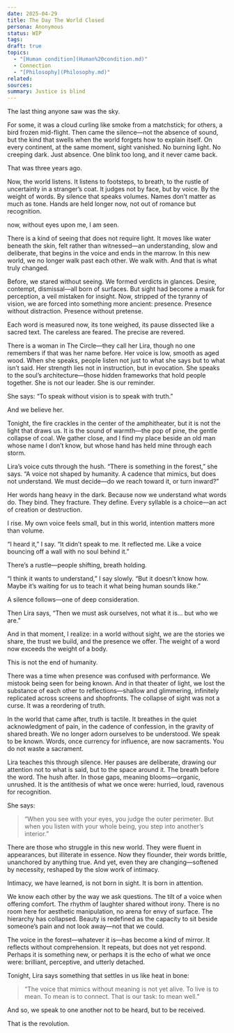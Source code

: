 ```yaml
---
date: 2025-04-29
title: The Day The World Closed
persona: Anonymous
status: WIP
tags: 
draft: true
topics:
  - "[Human condition](Human%20condition.md)"
  - Connection
  - "[Philosophy](Philosophy.md)"
related: 
sources: 
summary: Justice is blind
---
```

The last thing anyone saw was the sky.

For some, it was a cloud curling like smoke from a matchstick; for others, a bird frozen mid-flight. Then came the silence—not the absence of sound, but the kind that swells when the world forgets how to explain itself. On every continent, at the same moment, sight vanished. No burning light. No creeping dark. Just absence. One blink too long, and it never came back.

That was three years ago.

Now, the world listens. It listens to footsteps, to breath, to the rustle of uncertainty in a stranger’s coat. It judges not by face, but by voice. By the weight of words. By silence that speaks volumes. Names don’t matter as much as tone. Hands are held longer now, not out of romance but recognition.

now, without eyes upon me, I am seen.

There is a kind of seeing that does not require light. It moves like water beneath the skin, felt rather than witnessed—an understanding, slow and deliberate, that begins in the voice and ends in the marrow. In this new world, we no longer walk past each other. We walk with.
And that is what truly changed.

Before, we stared without seeing. We formed verdicts in glances. Desire, contempt, dismissal—all born of surfaces. But sight had become a mask for perception, a veil mistaken for insight. Now, stripped of the tyranny of vision, we are forced into something more ancient: presence. Presence without distraction. Presence without pretense.

Each word is measured now, its tone weighed, its pause dissected like a sacred text. The careless are feared. The precise are revered.

There is a woman in The Circle—they call her Lira, though no one remembers if that was her name before. Her voice is low, smooth as aged wood. When she speaks, people listen not just to what she says but to what isn’t said. Her strength lies not in instruction, but in evocation. She speaks to the soul’s architecture—those hidden frameworks that hold people together. She is not our leader. She is our reminder.

She says: “To speak without vision is to speak with truth.”

And we believe her.

Tonight, the fire crackles in the center of the amphitheater, but it is not the light that draws us. It is the sound of warmth—the pop of pine, the gentle collapse of coal. We gather close, and I find my place beside an old man whose name I don’t know, but whose hand has held mine through each storm.

Lira’s voice cuts through the hush. “There is something in the forest,” she says. “A voice not shaped by humanity. A cadence that mimics, but does not understand. We must decide—do we reach toward it, or turn inward?”

Her words hang heavy in the dark. Because now we understand what words do. They bind. They fracture. They define. Every syllable is a choice—an act of creation or destruction.

I rise. My own voice feels small, but in this world, intention matters more than volume.

“I heard it,” I say. “It didn’t speak to me. It reflected me. Like a voice bouncing off a wall with no soul behind it.”

There’s a rustle—people shifting, breath holding.

“I think it wants to understand,” I say slowly. “But it doesn’t know how. Maybe it’s waiting for us to teach it what being human sounds like.”

A silence follows—one of deep consideration.

Then Lira says, “Then we must ask ourselves, not what it is… but who we are.”

And in that moment, I realize: in a world without sight, we are the stories we share, the trust we build, and the presence we offer. The weight of a word now exceeds the weight of a body.

This is not the end of humanity.

There was a time when presence was confused with performance. We mistook being seen for being known. And in that theater of light, we lost the substance of each other to reflections—shallow and glimmering, infinitely replicated across screens and shopfronts. The collapse of sight was not a curse. It was a reordering of truth.

In the world that came after, truth is tactile. It breathes in the quiet acknowledgment of pain, in the cadence of confession, in the gravity of shared breath. We no longer adorn ourselves to be understood. We speak to be known. Words, once currency for influence, are now sacraments. You do not waste a sacrament.

Lira teaches this through silence. Her pauses are deliberate, drawing our attention not to what is said, but to the space around it. The breath before the word. The hush after. In those gaps, meaning blooms—organic, unrushed. It is the antithesis of what we once were: hurried, loud, ravenous for recognition.

She says:

> “When you see with your eyes, you judge the outer perimeter.
But when you listen with your whole being, you step into another’s interior.”



There are those who struggle in this new world. They were fluent in appearances, but illiterate in essence. Now they flounder, their words brittle, unanchored by anything true. And yet, even they are changing—softened by necessity, reshaped by the slow work of intimacy.

Intimacy, we have learned, is not born in sight. It is born in attention.

We know each other by the way we ask questions. The tilt of a voice when offering comfort. The rhythm of laughter shared without irony. There is no room here for aesthetic manipulation, no arena for envy of surface. The hierarchy has collapsed. Beauty is redefined as the capacity to sit beside someone’s pain and not look away—not that we could.

The voice in the forest—whatever it is—has become a kind of mirror. It reflects without comprehension. It repeats, but does not yet respond. Perhaps it is something new, or perhaps it is the echo of what we once were: brilliant, perceptive, and utterly detached.

Tonight, Lira says something that settles in us like heat in bone:

> “The voice that mimics without meaning is not yet alive.
To live is to mean. To mean is to connect.
That is our task: to mean well.”


And so, we speak to one another not to be heard, but to be received.

That is the revolution.
